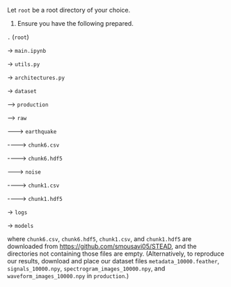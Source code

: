 Let `root` be a root directory of your choice.

1. Ensure you have the following prepared.

`.` (`root`)

-> `main.ipynb`

-> `utils.py`

-> `architectures.py`

-> `dataset`

--> `production`

--> `raw`

---> `earthquake`

----> `chunk6.csv`

----> `chunk6.hdf5`

---> `noise`

----> `chunk1.csv`

----> `chunk1.hdf5`

-> `logs`

-> `models`

where `chunk6.csv`, `chunk6.hdf5`, `chunk1.csv`, and `chunk1.hdf5` are downloaded from https://github.com/smousavi05/STEAD, and the directories not containing those files are empty. (Alternatively, to reproduce our results, download and place our dataset files `metadata_10000.feather`, `signals_10000.npy`, `spectrogram_images_10000.npy`, and `waveform_images_10000.npy` in `production`.)
